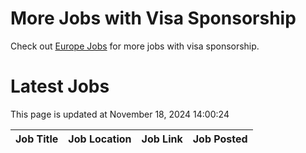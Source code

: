 # More Jobs with Visa Sponsorship

Check out [Europe Jobs](https://github.com/sureshparimi/europejobs#latest-jobs) for more jobs with visa sponsorship.

# Latest Jobs

This page is updated at November 18, 2024 14:00:24

| Job Title | Job Location | Job Link | Job Posted |
| --- | --- | --- | --- |
